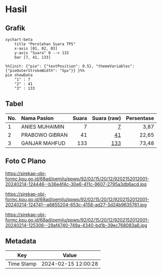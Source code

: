 # Hasil

## Grafik

```mermaid
xychart-beta
    title "Perolehan Suara TPS"
    x-axis [01, 02, 03]
    y-axis "Suara" 0 --> 133
    bar [7, 41, 133]
```

```mermaid
%%{init: {"pie": {"textPosition": 0.5}, "themeVariables": {"pieOuterStrokeWidth": "5px"}} }%%
pie showData
    "1" : 7
    "2" : 41
    "3" : 133
```

## Tabel

| No. | Nama Paslon    | Suara | Suara (raw) | Persentase |
|:--- |:-------------- | -----:| -----------:| ----------:|
| 1   | ANIES MUHAIMIN | 7     | [7][p-1]    | 3,87       |
| 2   | PRABOWO GIBRAN | 41    | [41][p-2]   | 22,65      |
| 3   | GANJAR MAHFUD  | 133   | [133][p-3]  | 73,48      |


[p-1]: https://github.com/gigit-pemilu/pemilu-2024-92-papua-barat/blob/main/pilpres/hitung-suara/sub/92-papua-barat/sub/02-manokwari/sub/15-manokwari-selatan/sub/2012-mupi/sub/001-tps/sub/paslon-1.txt
[p-2]: https://github.com/gigit-pemilu/pemilu-2024-92-papua-barat/blob/main/pilpres/hitung-suara/sub/92-papua-barat/sub/02-manokwari/sub/15-manokwari-selatan/sub/2012-mupi/sub/001-tps/sub/paslon-2.txt
[p-3]: https://github.com/gigit-pemilu/pemilu-2024-92-papua-barat/blob/main/pilpres/hitung-suara/sub/92-papua-barat/sub/02-manokwari/sub/15-manokwari-selatan/sub/2012-mupi/sub/001-tps/sub/paslon-3.txt

## Foto C Plano

https://sirekap-obj-formc.kpu.go.id/68ad/pemilu/ppwp/92/02/15/20/12/9202152012001-20240214-124446--b36e4f4c-30e6-411c-9607-2795a3db6acd.jpg

https://sirekap-obj-formc.kpu.go.id/68ad/pemilu/ppwp/92/02/15/20/12/9202152012001-20240214-124741--a6855204-653c-4158-ad27-3d24b9635761.jpg

https://sirekap-obj-formc.kpu.go.id/68ad/pemilu/ppwp/92/02/15/20/12/9202152012001-20240214-125306--29af4740-749a-4340-bd1b-39ec768083a6.jpg


## Metadata

| Key        | Value               |
| ---------- | ------------------- |
| Time Stamp | 2024-02-15 12:00:28 |



